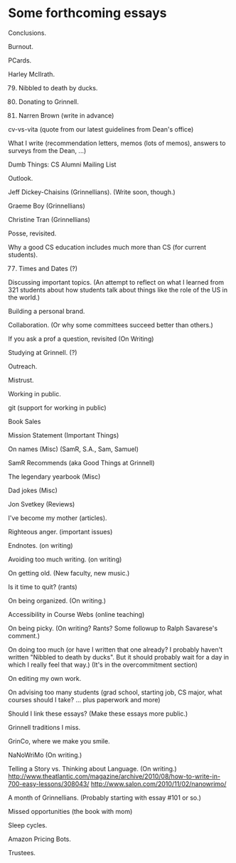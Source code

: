 Some forthcoming essays
=======================

Conclusions.

Burnout.

PCards.

Harley McIlrath.

79. Nibbled to death by ducks.

80. Donating to Grinnell.

81. Narren Brown (write in advance)

cv-vs-vita (quote from our latest guidelines from Dean's office)

What I write (recommendation letters, memos (lots of memos), answers
to surveys from the Dean, ...)

Dumb Things: CS Alumni Mailing List

Outlook.

Jeff Dickey-Chaisins (Grinnellians).  (Write soon, though.)

Graeme Boy (Grinnellians)

Christine Tran (Grinnellians)

Posse, revisited.

Why a good CS education includes much more than CS (for current students).

77. Times and Dates (?)

Discussing important topics.  (An attempt to reflect on what I learned
from 321 students about how students talk about things like the role of
the US in the world.)

Building a personal brand.

Collaboration.  (Or why some committees succeed better than others.)

If you ask a prof a question, revisited (On Writing)

Studying at Grinnell. (?)

Outreach.

Mistrust.

Working in public.

git (support for working in public)

Book Sales

Mission Statement (Important Things)

On names (Misc) (SamR, S.A., Sam, Samuel)

SamR Recommends (aka Good Things at Grinnell)

The legendary yearbook (Misc)

Dad jokes (Misc)

Jon Svetkey (Reviews)

I've become my mother (articles).

Righteous anger. (important issues)

Endnotes. (on writing)

Avoiding too much writing. (on writing)

On getting old.  (New faculty, new music.)

Is it time to quit? (rants)

On being organized.  (On writing.)

Accessibility in Course Webs (online teaching)

On being picky.  (On writing?  Rants?  Some followup to
Ralph Savarese's comment.)

On doing too much (or have I written that one already?  I probably haven't
written "Nibbled to death by ducks".  But it should probably wait for a day in 
which I really feel that way.) (It's in the overcommitment section)

On editing my own work.

On advising too many students (grad school, starting job, CS major,
what courses should I take? ... plus paperwork and more)

Should I link these essays?  (Make these essays more public.) 

Grinnell traditions I miss.

GrinCo, where we make you smile.

NaNoWriMo (On writing.)  

Telling a Story vs. Thinking about Language.  (On writing.)
<http://www.theatlantic.com/magazine/archive/2010/08/how-to-write-in-700-easy-lessons/308043/>
<http://www.salon.com/2010/11/02/nanowrimo/>

A month of Grinnellians.  (Probably starting with essay #101 or so.)

Missed opportunities (the book with mom)

Sleep cycles.

Amazon Pricing Bots.

Trustees.

